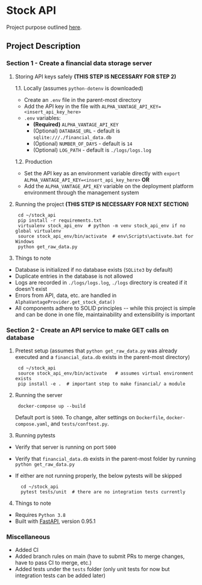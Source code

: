 # Stock API

Project purpose outlined [here](/docs/README.md).

## Project Description

### Section 1 - Create a financial data storage server

1. Storing API keys safely **(THIS STEP IS NECESSARY FOR STEP 2)**

    1.1. Locally (assumes `python-dotenv` is downloaded)
    - Create an `.env` file in the parent-most directory
    - Add the API key in the file with `ALPHA_VANTAGE_API_KEY=<insert_api_key_here>`
    - `.env` variables:
        - **(Required)** `ALPHA_VANTAGE_API_KEY`
        - (Optional) `DATABASE_URL` - default is `sqlite:///./financial_data.db`
        - (Optional) `NUMBER_OF_DAYS` - default is `14`
        - (Optional) `LOG_PATH` - default is `./logs/logs.log`

    1.2. Production
    - Set the API key as an environment variable directly with `export ALPHA_VANTAGE_API_KEY=<insert_api_key_here>`
    **OR**
    - Add the `ALPHA_VANTAGE_API_KEY` variable on the deployment platform environment through the management system

2. Running the project **(THIS STEP IS NECESSARY FOR NEXT SECTION)**

        cd ~/stock_api
        pip install -r requirements.txt
        virtualenv stock_api_env  # python -m venv stock_api_env if no global virtualenv
        source stock_api_env/bin/activate  # env\Scripts\activate.bat for Windows
        python get_raw_data.py

3. Things to note
- Database is initialized if no database exists (`SQLite3` by default)
- Duplicate entries in the database is not allowed
- Logs are recorded in `./logs/logs.log`, `./logs` directory is created if it doesn't exist
- Errors from API, data, etc. are handled in `AlphaVantageProvider.get_stock_data()`
- All components adhere to SOLID principles -- while this project is simple and can be done in one file, maintainability and extensibility is important

### Section 2 - Create an API service to make GET calls on database

1. Pretest setup (assumes that `python get_raw_data.py` was already executed and a `financial_data.db` exists in the parent-most directory)

        cd ~/stock_api
        source stock_api_env/bin/activate   # assumes virtual environment exists
        pip install -e .  # important step to make financial/ a module

2. Running the server

        docker-compose up --build

    Default port is `5000`. To change, alter settings on `Dockerfile`, `docker-compose.yaml`, and `tests/conftest.py`.

3. Running pytests

- Verify that server is running on port `5000`
- Verify that `financial_data.db` exists in the parent-most folder by running `python get_raw_data.py`
- If either are not running properly, the below pytests will be skipped

        cd ~/stock_api
        pytest tests/unit  # there are no integration tests currently


4. Things to note
- Requires `Python 3.8`
- Built with [FastAPI](https://fastapi.tiangolo.com/), version 0.95.1

### Miscellaneous

- Added CI
- Added branch rules on main (have to submit PRs to merge changes, have to pass CI to merge, etc.)
- Added tests under the `tests` folder (only unit tests for now but integration tests can be added later)

